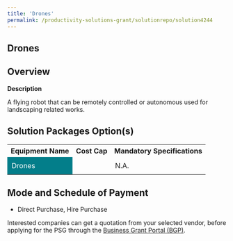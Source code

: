```yaml
---
title: 'Drones'
permalink: /productivity-solutions-grant/solutionrepo/solution4244
---
```


## Drones

## Overview

**Description**

A flying robot that can be remotely controlled or autonomous used for landscaping related works.

## Solution Packages Option(s)

<table>
<tr>
<th><b>Equipment Name</b></th>
<th><b>Cost Cap</b></th>
<th><b>Mandatory Specifications</b></th>
</tr>
<tr>
<td style='padding: 10px; background-color: #037E8A; color: #FFFFFF;'>Drones</td>
<td style='padding: 10px;'></td>
<td style='padding: 10px;'>N.A.</td>
</tr>
</table>

## Mode and Schedule of Payment

 - Direct Purchase, Hire Purchase

Interested companies can get a quotation from your selected vendor, before applying for the PSG through the <a href='https://www.businessgrants.gov.sg/' target='_blank' rel='noopener'>Business Grant Portal (BGP)</a>.

<script src="/jquery/resize-tables.js"></script>
